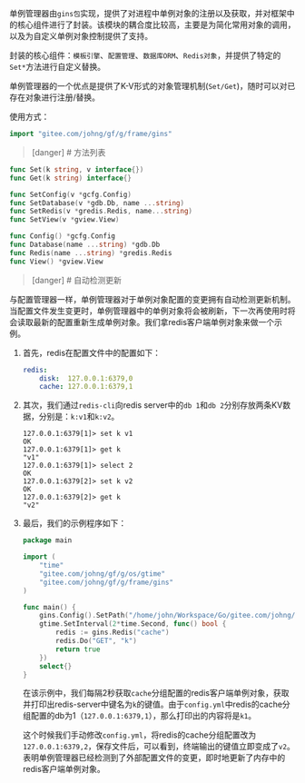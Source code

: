 
单例管理器由```gins包```实现，提供了对进程中单例对象的注册以及获取，并对框架中的核心组件进行了封装。该模块的耦合度比较高，主要是为简化常用对象的调用，以及为自定义单例对象控制提供了支持。

封装的核心组件：```模板引擎```、```配置管理```、```数据库ORM```、```Redis对象```，并提供了特定的```Set*```方法进行自定义替换。

单例管理器的一个优点是提供了K-V形式的对象管理机制(```Set/Get```)，随时可以对已存在对象进行注册/替换。

使用方式：
```go
import "gitee.com/johng/gf/g/frame/gins"
```

>[danger] # 方法列表

```go
func Set(k string, v interface{})
func Get(k string) interface{}

func SetConfig(v *gcfg.Config)
func SetDatabase(v *gdb.Db, name ...string)
func SetRedis(v *gredis.Redis, name...string)
func SetView(v *gview.View)

func Config() *gcfg.Config
func Database(name ...string) *gdb.Db
func Redis(name ...string) *gredis.Redis
func View() *gview.View
```

>[danger] # 自动检测更新

与配置管理器一样，单例管理器对于单例对象配置的变更拥有自动检测更新机制。当配置文件发生变更时，单例管理器中的单例对象将会被刷新，下一次再使用时将会读取最新的配置重新生成单例对象。我们拿redis客户端单例对象来做一个示例。

1. 首先，redis在配置文件中的配置如下：
    ```yml
    redis:
        disk:  127.0.0.1:6379,0
        cache: 127.0.0.1:6379,1
    ```
1. 其次，我们通过```redis-cli```向redis server中的```db 1```和```db 2```分别存放两条KV数据，分别是：```k:v1```和```k:v2```。
    ```shell
    127.0.0.1:6379[1]> set k v1
    OK
    127.0.0.1:6379[1]> get k
    "v1"
    127.0.0.1:6379[1]> select 2
    OK
    127.0.0.1:6379[2]> set k v2
    OK
    127.0.0.1:6379[2]> get k
    "v2"
    ```
1. 最后，我们的示例程序如下：
    ```go
    package main

    import (
        "time"
        "gitee.com/johng/gf/g/os/gtime"
        "gitee.com/johng/gf/g/frame/gins"
    )

    func main() {
        gins.Config().SetPath("/home/john/Workspace/Go/gitee.com/johng/gf/geg/frame")
        gtime.SetInterval(2*time.Second, func() bool {
            redis := gins.Redis("cache")
            redis.Do("GET", "k")
            return true
        })
        select{}
    }
    ```
    在该示例中，我们每隔2秒获取```cache```分组配置的redis客户端单例对象，获取并打印出redis-server中键名为```k```的键值。由于```config.yml```中redis的cache分组配置的db为1（```127.0.0.1:6379,1```），那么打印出的内容将是```k1```。
    
    这个时候我们手动修改```config.yml```，将redis的cache分组配置改为```127.0.0.1:6379,2```，保存文件后，可以看到，终端输出的键值立即变成了```v2```。表明单例管理器已经检测到了外部配置文件的变更，即时地更新了内存中的redis客户端单例对象。
